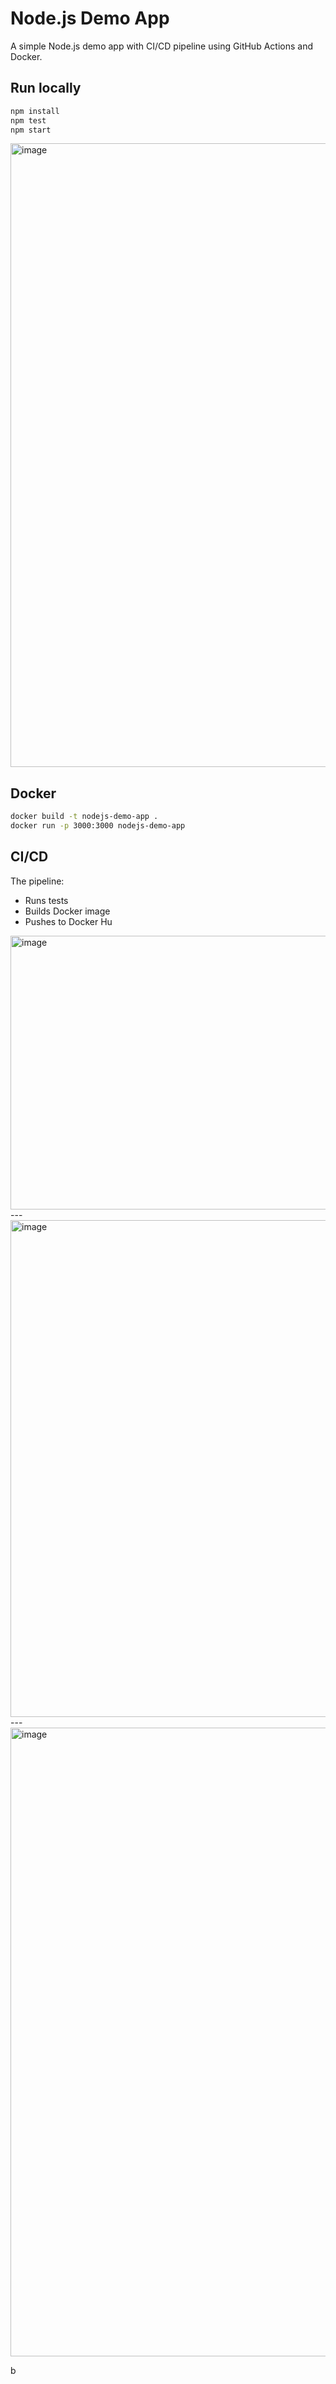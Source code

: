 # Node.js Demo App

A simple Node.js demo app with CI/CD pipeline using GitHub Actions and Docker.

## Run locally

```bash
npm install
npm test
npm start
```


<img width="1916" height="998" alt="image" src="https://github.com/user-attachments/assets/21c32851-c326-46a8-9b41-22dad45a2202" />


## Docker

```bash
docker build -t nodejs-demo-app .
docker run -p 3000:3000 nodejs-demo-app
```


## CI/CD

The pipeline:
- Runs tests
- Builds Docker image
- Pushes to Docker Hu

<img width="1895" height="438" alt="image" src="https://github.com/user-attachments/assets/76d9af24-4fe9-4695-9d22-fcf88bf433fa" />
---
<img width="1913" height="795" alt="image" src="https://github.com/user-attachments/assets/1f7ee007-c90c-4ef1-a5e0-adfa3c981382" />
---
<img width="1919" height="1006" alt="image" src="https://github.com/user-attachments/assets/094d95ac-6cff-4545-9728-ba9be0eee325" />

b

